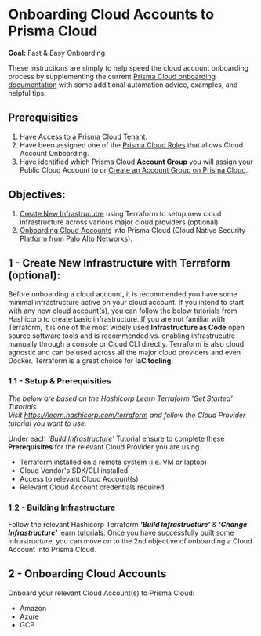 # Onboarding Cloud Accounts to Prisma Cloud

**Goal:** Fast & Easy Onboarding

These instructions are simply to help speed the cloud account onboarding process by supplementing the current [Prisma Cloud onboarding documentation](https://docs.paloaltonetworks.com/prisma/prisma-cloud/prisma-cloud-admin/connect-your-cloud-platform-to-prisma-cloud/cloud-account-onboarding.html) with some additional automation advice, examples, and helpful tips.

## Prerequisities

1. Have [Access to a Prisma Cloud Tenant](https://docs.paloaltonetworks.com/prisma/prisma-cloud/prisma-cloud-admin/get-started-with-prisma-cloud/access-prisma-cloud.html).
2. Have been assigned one of the [Prisma Cloud Roles](https://docs.paloaltonetworks.com/prisma/prisma-cloud/prisma-cloud-admin/manage-prisma-cloud-administrators/prisma-cloud-administrator-roles.html) that allows Cloud Account Onboarding.
3. Have identified which Prisma Cloud **Account Group** you will assign your Public Cloud Account to or [Create an Account Group on Prisma Cloud](https://docs.paloaltonetworks.com/prisma/prisma-cloud/prisma-cloud-admin/manage-prisma-cloud-administrators/create-account-groups).

## Objectives:
1. [Create New Infrastrucutre](#head1) using Terraform to setup new cloud infrastructure across various major cloud providers (optional)
2. [Onboarding Cloud Accounts](#head2) into Prisma Cloud (Cloud Native Security Platform from Palo Alto Networks).

## 1 - <a name="head1"></a> Create New Infrastructure with Terraform (optional):
Before onboarding a cloud account, it is recommended you have some minimal infrastructure active on your cloud account.  If you intend to start with any new cloud account(s), you can follow the below tutorials from Hashicorp to create basic infrastructure.  If you are not familiar with Terraform, it is one of the most widely used **Infrastructure as Code** open source software tools and is recommended vs. enabling infrastrucutre manually through a console or Cloud CLI directly.  Terraform is also cloud agnostic and can be used across all the major cloud providers and even Docker.  Terraform is a great choice for **IaC tooling**. 

### 1.1 - Setup & Prerequisities
*The below are based on the Hashicorp Learn Terraform 'Get Started' Tutorials.  
Visit https://learn.hashicorp.com/terraform and follow the Cloud Provider tutorial you want to use.*
  
Under each *'Build Infrastructure'* Tutorial ensure to complete these **Prerequisites** for the relevant Cloud Provider you are using.
- Terraform installed on a remote system (i.e. VM or laptop)
- Cloud Vendor's SDK/CLI installed
- Access to relevant Cloud Account(s)
- Relevant Cloud Account credentials required 

### 1.2 - Building Infrastructure
Follow the relevant Hashicorp Terraform ***'Build Infrastructure'*** & ***'Change Infrastructure'*** learn tutorials.  Once you have successfully built some infrastructure, you can move on to the 2nd objective of onboarding a Cloud Account into Prisma Cloud.

## 2 - <a name="head2"></a> Onboarding Cloud Accounts

Onboard your relevant Cloud Account(s) to Prisma Cloud:
* Amazon
* Azure
* GCP

